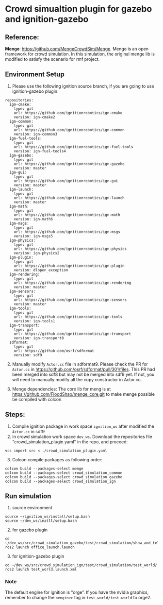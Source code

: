 # Crowd simualtion plugin for gazebo and ignition-gazebo

## Reference:
**Menge**: <https://github.com/MengeCrowdSim/Menge>. Menge is an open framework for crowd simulation. In this simulation, the original menge lib is modified to satisfy the scenario for rmf project.

## Environment Setup
1. Please use the following ignition source branch, if you are going to use ignition-gazebo plugin.
```
repositories:
  ign-cmake:
    type: git
    url: https://github.com/ignitionrobotics/ign-cmake
    version: ign-cmake2
  ign-common:
    type: git
    url: https://github.com/ignitionrobotics/ign-common
    version: ign-common3
  ign-fuel-tools:
    type: git
    url: https://github.com/ignitionrobotics/ign-fuel-tools
    version: ign-fuel-tools4
  ign-gazebo:
    type: git
    url: https://github.com/ignitionrobotics/ign-gazebo
    version: master
  ign-gui:
    type: git
    url: https://github.com/ignitionrobotics/ign-gui
    version: master
  ign-launch:
    type: git
    url: https://github.com/ignitionrobotics/ign-launch
    version: master
  ign-math:
    type: git
    url: https://github.com/ignitionrobotics/ign-math
    version: ign-math6
  ign-msgs:
    type: git
    url: https://github.com/ignitionrobotics/ign-msgs
    version: ign-msgs5
  ign-physics:
    type: git
    url: https://github.com/ignitionrobotics/ign-physics
    version: ign-physics2
  ign-plugin:
    type: git
    url: https://github.com/ignitionrobotics/ign-plugin
    version: dlopen_exception
  ign-rendering:
    type: git
    url: https://github.com/ignitionrobotics/ign-rendering
    version: master
  ign-sensors:
    type: git
    url: https://github.com/ignitionrobotics/ign-sensors
    version: master
  ign-tools:
    type: git
    url: https://github.com/ignitionrobotics/ign-tools
    version: ign-tools1
  ign-transport:
    type: git
    url: https://github.com/ignitionrobotics/ign-transport
    version: ign-transport8
  sdformat:
    type: git
    url: https://github.com/osrf/sdformat
    version: sdf9
```
2. Manually modify `Actor.cc` file in sdformat9. Please check the PR for `Actor.cc` in <https://github.com/osrf/sdformat/pull/301/files>. This PR had been merged into sdf8 but may not be merged into sdf9 yet. If not, you will need to manually modify all the copy constructor in Actor.cc.

3. Menge dependencies:
The core lib for meng is at <https://github.com/FloodShao/menge_core.git> to make menge possible be compiled with colcon.

## Steps:
1. Compile ignition package in work space `ignition_ws` after modified the `Actor.cc` in sdf9
2. In crowd simulation work space `dev_ws`. Download the repositories file "crowd_simulation_plugin.yaml" in the repo, and proceed:
```
vcs import src < ./crowd_simulation_plugin.yaml
```
3. Colcon compile packages as following order:
```
colcon build --packages-select menge
colcon build --packages-select crowd_simulation_common
colcon build --packages-select crowd_simulation_gazebo
colcon build --packages-select crowd_simulation_ign
```

## Run simulation
1. source environment
```
source ~/ignition_ws/install/setup.bash
source ~/dev_ws/inatll/setup.bash
```
2. for gazebo plugin
```
cd ~/dev_ws/src/crowd_simulation_gazebo/test/crowd_simulation/show_and_tell/
ros2 launch office_launch.launch
```
3. for ignition-gazebo plugin
```
cd ~/dev_ws/src/crowd_simulation_ign/test/crowd_simulation/test_world/
ros2 launch test_world.launch.xml
```
### Note
The default engine for ignition is "orge".
If you have the nvidia graphics, remember to change the `<engine>` tag in `test_world/test.world` to orge2.